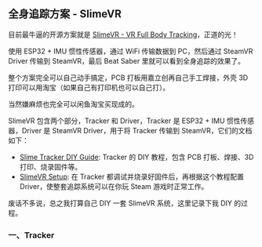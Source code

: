 ## 全身追踪方案 - SlimeVR

目前最牛逼的开源方案就是 [SlimeVR - VR Full Body Tracking](https://github.com/SlimeVR/SlimeVR-Tracker-ESP)，正道的光！

使用 ESP32 + IMU 惯性传感器，通过 WiFi 传输数据到 PC，然后通过 SteamVR Driver 传输到 SteamVR，最后 Beat Saber 里就可以看到全身追踪的效果了。

整个方案完全可以自己动手搞定，PCB 打板用嘉立创再自己手工焊接，外壳 3D 打印可以用淘宝（如果自己有打印机也可以自己打）。

当然嫌麻烦也完全可以闲鱼淘宝买现成的。

SlimeVR 包含两个部分，Tracker 和 Driver，Tracker 是 ESP32 + IMU 惯性传感器，Driver 是 SteamVR Driver，用于将 Tracker 传输到 SteamVR，它们的文档如下：

- [Slime Tracker DIY Guide](https://docs.slimevr.dev/diy/index.html): Tracker 的 DIY 教程，包含 PCB 打板、焊接、3D 打印、烧录固件等。
- [SlimeVR Setup](https://docs.slimevr.dev/server/index.html): 在 Tracker 都调试并烧录好固件后，再根据这个教程配置 Driver，使整套追踪系统可以在你玩 Steam 游戏时正常工作。

废话不多说，总之我打算自己 DIY 一套 SlimeVR 系统，这里记录下我 DIY 的过程。

### 一、Tracker





